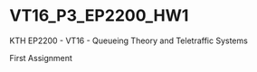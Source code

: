 # VT16_P3_EP2200_HW1

KTH EP2200 - VT16 - Queueing Theory and Teletraffic Systems

First Assignment
